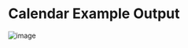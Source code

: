 # Calendar Example Output
![image](https://user-images.githubusercontent.com/87671757/232512036-90abb100-7278-46d2-92b4-ac564d36ecbe.png)
